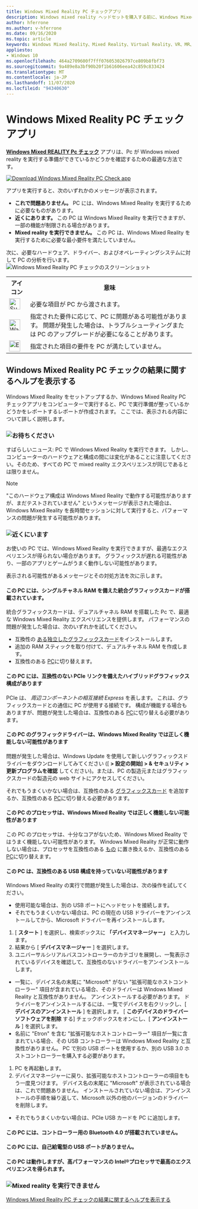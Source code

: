 ```yaml
---
title: Windows Mixed Reality PC チェックアプリ
description: Windows mixed reality ヘッドセットを購入する前に、Windows Mixed Reality PC チェックアプリを検索して使用し、PC の互換性をテストする方法について説明します。
author: hferrone
ms.author: v-hferrone
ms.date: 09/16/2020
ms.topic: article
keywords: Windows Mixed Reality、Mixed Reality、Virtual Reality、VR、MR、互換性、互換性、PC、システム要件
appliesto:
- Windows 10
ms.openlocfilehash: 464a2709600f7fff076053026797ce809b8fbf73
ms.sourcegitcommit: 9a489e8a3bf90b20f1b61606eea42c859c833424
ms.translationtype: MT
ms.contentlocale: ja-JP
ms.lasthandoff: 11/07/2020
ms.locfileid: "94340630"
---
```

# <a name="windows-mixed-reality-pc-check-app"></a>Windows Mixed Reality PC チェックアプリ

**[Windows Mixed REALITY Pc チェック](windows-mixed-reality-pc-check-app.md)** アプリは、Pc が Windows mixed reality を実行する準備ができているかどうかを確認するための最適な方法です。

<a href="https://www.microsoft.com/store/productid/9NZVL19N7CNC"><img alt="Download Windows Mixed Reality PC Check app" src="images/WMR-PC-Check-app.png"/></a>

アプリを実行すると、次のいずれかのメッセージが表示されます。

* **これで問題ありません。** PC には、Windows Mixed Reality を実行するために必要なものがあります。
* **近くにあります。** この PC は Windows Mixed Reality を実行できますが、一部の機能が制限される場合があります。
* **Mixed reality を実行できません。** この PC は、Windows Mixed Reality を実行するために必要な最小要件を満たしていません。

次に、必要なハードウェア、ドライバー、およびオペレーティングシステムに対して PC の分析を行います。
![Windows Mixed Reality PC チェックのスクリーンショット](images/screenshot-mr-pc-check.jpg) 

<table>
<tr>
<th>アイコン</th><th>意味</th>
</tr><tr>
<td> <img alt="Succeeded" width="30" height="30" src="images/glyph-succeeded.png" /></td><td style="vertical-align: middle">必要な項目が PC から渡されます。</td>
</tr><tr>
<td> <img alt="Warning" width="30" height="30" src="images/glyph-warning.png" /></td><td style="vertical-align: middle">指定された要件に応じて、PC に問題がある可能性があります。 問題が発生した場合は、トラブルシューティングまたは PC のアップグレードが必要になることがあります。</td>
</tr><tr>
<td> <img alt="Error" width="30" height="30" src="images/glyph-error.png" /></td><td style="vertical-align: middle">指定された項目の要件を PC が満たしていません。</td>
</tr>
</table>

## <a name="get-help-with-windows-mixed-reality-pc-check-results"></a>Windows Mixed Reality PC チェックの結果に関するヘルプを表示する

Windows Mixed Reality をセットアップするか、Windows Mixed Reality PC チェックアプリをコンピューターで実行すると、PC で実行準備が整っているかどうかをレポートするレポートが作成されます。 ここでは、表示される内容について詳しく説明します。

### <a name="youre-good-to-go"></a>![お待ちください](images/glyph-succeeded.png)

すばらしいニュース: PC で Windows Mixed Reality を実行できます。 しかし、コンピューターのハードウェアと構成の間には変化があることに注意してください。そのため、すべての PC で mixed reality エクスペリエンスが同じであるとは限りません。

>[!NOTE]
>"このハードウェア構成は Windows Mixed Reality で動作する可能性がありますが、まだテストされていません" というメッセージが表示された場合は、Windows Mixed Reality を長時間セッションに対して実行すると、パフォーマンスの問題が発生する可能性があります。

### <a name="youre-nearly-there"></a>![近くにいます](images/glyph-warning.png)

お使いの PC では、Windows Mixed Reality を実行できますが、最適なエクスペリエンスが得られない場合があります。 グラフィックスが遅れる可能性があり、一部のアプリとゲームがうまく動作しない可能性があります。

表示される可能性があるメッセージとその対処方法を次に示します。

#### <a name="this-pc-has-an-integrated-graphics-card-with-single-channel-ram"></a>この PC には、シングルチャネル RAM を備えた統合グラフィックスカードが搭載されています。

統合グラフィックスカードは、デュアルチャネル RAM を搭載した Pc で、最適な Windows Mixed Reality エクスペリエンスを提供します。 パフォーマンスの問題が発生した場合は、次のいずれかを試してください。

* 互換性の [ある独立したグラフィックスカード](windows-mixed-reality-minimum-pc-hardware-compatibility-guidelines.md)をインストールします。
* 追加の RAM スティックを取り付けて、デュアルチャネル RAM を作成します。
* 互換性のある [PC](https://www.microsoft.com/windows/windows-mixed-reality-devices)に切り替えます。

#### <a name="this-pc-has-a-hybrid-graphics-configuration-with-an-incompatible-pcie-link"></a>この PC には、互換性のない PCIe リンクを備えたハイブリッドグラフィックス構成があります

PCIe は、 *周辺コンポーネントの相互接続 Express* を表します。 これは、グラフィックスカードとの通信に PC が使用する接続です。 構成が機能する場合もありますが、問題が発生した場合は、互換性のある [PC](https://www.microsoft.com/windows/windows-mixed-reality-devices)に切り替える必要があります。

#### <a name="this-pcs-graphics-driver-might-not-work-well-with-windows-mixed-reality"></a>この PC のグラフィックドライバーは、Windows Mixed Reality では正しく機能しない可能性があります

問題が発生した場合は、Windows Update を使用して新しいグラフィックスドライバーをダウンロードしてみてください ([ **> 設定の開始] > & セキュリティ > 更新プログラムを確認** してください)。または、PC の製造元またはグラフィックスカードの製造元の web サイトにアクセスしてください。

それでもうまくいかない場合は、互換性のある [グラフィックスカード](windows-mixed-reality-minimum-pc-hardware-compatibility-guidelines.md) を追加するか、互換性のある [PC](https://www.microsoft.com/windows/windows-mixed-reality-devices)に切り替える必要があります。

#### <a name="this-pcs-processor-might-not-work-well-with-windows-mixed-reality"></a>この PC のプロセッサは、Windows Mixed Reality では正しく機能しない可能性があります

この PC のプロセッサは、十分なコアがないため、Windows Mixed Reality ではうまく機能しない可能性があります。 Windows Mixed Reality が正常に動作しない場合は、プロセッサを互換性のある [もの](windows-mixed-reality-minimum-pc-hardware-compatibility-guidelines.md) に置き換えるか、互換性のある [PC](https://www.microsoft.com/windows/windows-mixed-reality-devices)に切り替えます。

#### <a name="this-pc-might-not-have-a-compatible-usb-configuration"></a>この PC は、互換性のある USB 構成を持っていない可能性があります

Windows Mixed Reality の実行で問題が発生した場合は、次の操作を試してください。

* 使用可能な場合は、別の USB ポートにヘッドセットを接続します。
* それでもうまくいかない場合は、PC の現在の USB ドライバーをアンインストールしてから、Microsoft ドライバーを再インストールします。

1. [ **スタート** ] を選択し、検索ボックスに **「デバイスマネージャー」** と入力します。
1. 結果から [ **デバイスマネージャー** ] を選択します。
1. ユニバーサルシリアルバスコントローラーのカテゴリを展開し、一覧表示されているデバイスを確認して、互換性のないドライバーをアンインストールします。 
 * 一覧に、デバイス名の末尾に "Microsoft" がない "拡張可能なホストコントローラー" 項目が含まれている場合、そのドライバーは Windows Mixed Reality と互換性がありません。 アンインストールする必要があります。 ドライバーをアンインストールするには、一覧でデバイスを右クリックし、[ **デバイスのアンインストール** ] を選択します。 [ **このデバイスのドライバーソフトウェアを削除** する] チェックボックスをオンにし、[ **アンインストール** ] を選択します。
 * 名前に "Etron" を含む "拡張可能なホストコントローラー" 項目が一覧に含まれている場合、その USB コントローラーは Windows Mixed Reality と互換性がありません。 PC で別の USB ポートを使用するか、別の USB 3.0 ホストコントローラーを購入する必要があります。
1. PC を再起動します。 
1. デバイスマネージャーに戻り、拡張可能なホストコントローラーの項目をもう一度見つけます。 デバイス名の末尾に "Microsoft" が表示されている場合は、これで問題ありません。 インストールされていない場合は、アンインストールの手順を繰り返して、Microsoft 以外の他のバージョンのドライバーを削除します。
* それでもうまくいかない場合は、PCIe USB カードを PC に追加します。

#### <a name="this-pc-doesnt-have-bluetooth-40-for-controllers"></a>この PC には、コントローラー用の Bluetooth 4.0 が搭載されていません。

#### <a name="this-pc-doesnt-have-a-self-powered-usb-port"></a>この PC には、自己給電型の USB ポートがありません。

#### <a name="this-pc-should-work-but-youll-have-the-best-experience-with-a-high-performance-intel-processor"></a>この PC は動作しますが、高パフォーマンスの Intel®プロセッサで最高のエクスペリエンスを得られます。

### <a name="cant-run-mixed-reality"></a>![Mixed reality を実行できません](images/glyph-error.png)

 [Windows Mixed Reality PC チェックの結果に関するヘルプを表示する](https://support.microsoft.com/en-us/help/4045777/windows-10-get-help-with-pc-compatibility-in-windows-mixed-reality)

